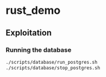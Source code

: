 # rust_demo

## Exploitation

### Running the database

```sh
./scripts/database/run_postgres.sh
./scripts/database/stop_postgres.sh
```
